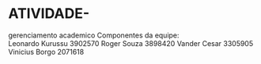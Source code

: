 # ATIVIDADE-
gerenciamento academico
Componentes da equipe:  
Leonardo  Kurussu 3902570 
Roger Souza 3898420 
Vander Cesar 3305905 
Vinicius Borgo 2071618 
